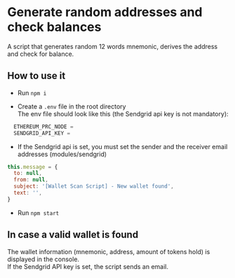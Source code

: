 # Generate random addresses and check balances

A script that generates random 12 words mnemonic, derives the address and check for balance. <br>

## How to use it

- Run `npm i`

- Create a `.env` file in the root directory <br>
  The env file should look like this (the Sendgrid api key is not mandatory):

```js
  ETHEREUM_PRC_NODE =
  SENDGRID_API_KEY =
```

- If the Sendgrid api is set, you must set the sender and the receiver email addresses (modules/sendgrid)

```js
this.message = {
  to: null,
  from: null,
  subject: '[Wallet Scan Script] - New wallet found',
  text: '',
}
```

- Run `npm start`

## In case a valid wallet is found

The wallet information (mnemonic, address, amount of tokens hold) is displayed in the console. <br>
If the Sendgrid API key is set, the script sends an email.
